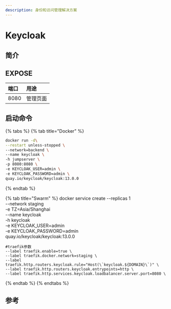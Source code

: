 ```yaml
---
description: 身份和访问管理解决方案
---
```


# Keycloak

## 简介



## EXPOSE

| 端口 | 用途 |
| :--- | :--- |
| 8080 | 管理页面 |



## 启动命令

{% tabs %}
{% tab title="Docker" %}
```bash
docker run -d\
--restart unless-stopped \
--network=backend \
--name keycloak \
-h jumpserver \
-p 8080:8080 \
-e KEYCLOAK_USER=admin \
-e KEYCLOAK_PASSWORD=admin \
quay.io/keycloak/keycloak:13.0.0
```
{% endtab %}

{% tab title="Swarm" %}
    docker service create --replicas 1 \
    --network staging \
    -e TZ=Asia/Shanghai \
    --name keycloak \
    -h keycloak \
    -e KEYCLOAK_USER=admin \
    -e KEYCLOAK_PASSWORD=admin \
    quay.io/keycloak/keycloak:13.0.0

    #traefik参数
    --label traefik.enable=true \
    --label traefik.docker.network=staging \
    --label traefik.http.routers.keycloak.rule="Host(\`keycloak.${DOMAIN}\`)" \
    --label traefik.http.routers.keycloak.entrypoints=http \
    --label traefik.http.services.keycloak.loadbalancer.server.port=8080 \
{% endtab %}
{% endtabs %}



## 参考

